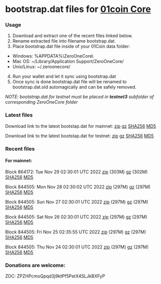 # bootstrap.dat files for [01coin Core](https://01coin.io)

### Usage

1. Download and extract one of the recent files linked below.
2. Rename extracted file into filename bootstrap.dat.
3. Place bootstrap.dat file inside of your 01Coin data folder:
 - Windows: %APPDATA%\ZeroOneCore\
 - Mac OS: ~/Library/Application Support/ZeroOneCore/
 - Unix/Linux: ~/.zeroonecore/
4. Run your wallet and let it sync using bootstrap.dat
5. Once sync is done bootstrap.dat file will be renamed to bootstrap.dat.old automagically and can be safely removed.

_NOTE: bootstrap.dat for testnet must be placed in **testnet3** subfolder of corresponding ZeroOneCore folder_

### Latest files
Download link to the latest bootstap.dat for mainnet: [zip](https://files.01coin.io/mainnet/bootstrap.dat.zip) [gz](https://files.01coin.io/mainnet/bootstrap.dat.tar.gz) [SHA256](https://files.01coin.io/mainnet/sha256.txt) [MD5](https://files.01coin.io/mainnet/md5.txt)

Download link to the latest bootstap.dat for testnet: [zip](https://files.01coin.io/testnet/bootstrap.dat.zip) [gz](https://files.01coin.io/testnet/bootstrap.dat.tar.gz) [SHA256](https://files.01coin.io/testnet/sha256.txt) [MD5](https://files.01coin.io/testnet/md5.txt)

### Recent files

#### For mainnet:

Block 864172: Tue Nov 29 02:30:01 UTC 2022 [zip](https://files.01coin.io/mainnet/2022-11-29/bootstrap.dat.zip) (303M) [gz](https://files.01coin.io/mainnet/2022-11-29/bootstrap.dat.tar.gz) (302M) [SHA256](https://files.01coin.io/mainnet/2022-11-29/sha256.txt) [MD5](https://files.01coin.io/mainnet/2022-11-29/md5.txt)

Block 844505: Mon Nov 28 02:30:02 UTC 2022 [zip](https://files.01coin.io/mainnet/2022-11-28/bootstrap.dat.zip) (297M) [gz](https://files.01coin.io/mainnet/2022-11-28/bootstrap.dat.tar.gz) (297M) [SHA256](https://files.01coin.io/mainnet/2022-11-28/sha256.txt) [MD5](https://files.01coin.io/mainnet/2022-11-28/md5.txt)

Block 844505: Sun Nov 27 02:30:01 UTC 2022 [zip](https://files.01coin.io/mainnet/2022-11-27/bootstrap.dat.zip) (297M) [gz](https://files.01coin.io/mainnet/2022-11-27/bootstrap.dat.tar.gz) (297M) [SHA256](https://files.01coin.io/mainnet/2022-11-27/sha256.txt) [MD5](https://files.01coin.io/mainnet/2022-11-27/md5.txt)

Block 844505: Sat Nov 26 02:30:01 UTC 2022 [zip](https://files.01coin.io/mainnet/2022-11-26/bootstrap.dat.zip) (297M) [gz](https://files.01coin.io/mainnet/2022-11-26/bootstrap.dat.tar.gz) (297M) [SHA256](https://files.01coin.io/mainnet/2022-11-26/sha256.txt) [MD5](https://files.01coin.io/mainnet/2022-11-26/md5.txt)

Block 844505: Fri Nov 25 02:35:55 UTC 2022 [zip](https://files.01coin.io/mainnet/2022-11-25/bootstrap.dat.zip) (297M) [gz](https://files.01coin.io/mainnet/2022-11-25/bootstrap.dat.tar.gz) (297M) [SHA256](https://files.01coin.io/mainnet/2022-11-25/sha256.txt) [MD5](https://files.01coin.io/mainnet/2022-11-25/md5.txt)

Block 844505: Thu Nov 24 02:30:01 UTC 2022 [zip](https://files.01coin.io/mainnet/2022-11-24/bootstrap.dat.zip) (297M) [gz](https://files.01coin.io/mainnet/2022-11-24/bootstrap.dat.tar.gz) (297M) [SHA256](https://files.01coin.io/mainnet/2022-11-24/sha256.txt) [MD5](https://files.01coin.io/mainnet/2022-11-24/md5.txt)


### Donations are welcome:

ZOC: ZPZHPcmoQpqd3j9ktPf5PetX4SLJkBXFyP
